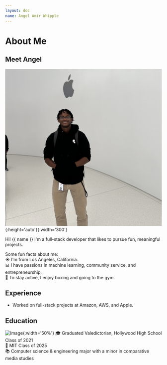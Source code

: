 ```yaml
---
layout: doc
name: Angel Amir Whipple
---
```


# About Me

## Meet Angel

![Image](images/IMG_1065.JPG){:height='auto'}{:width='300'}

Hi! {{ name }} I'm a full-stack developer that likes to pursue fun, meaningful projects.

Some fun facts about me:  
:sunny: I'm from Los Angeles, California.  
:bar_chart: I have passions in machine learning, community service, and entrepreneurship.  
:boxing_glove: To stay active, I enjoy boxing and going to the gym.


## Experience
- Worked on full-stack projects at Amazon, AWS, and Apple.

## Education
![Image](images/awhipp-long.jpg){:width='50%'}
:mortar_board: Graduated Valedictorian, Hollywood High School Class of 2021  
:beaver: MIT Class of 2025  
:books: Computer science & engineering major with a minor in comparative media studies




